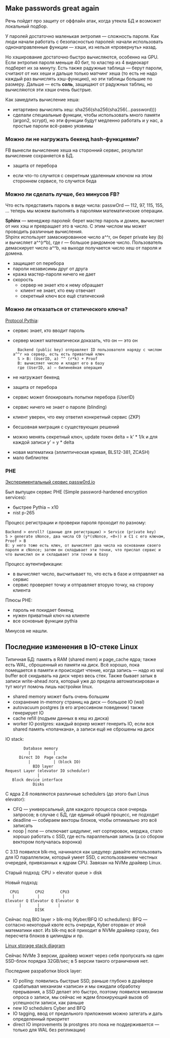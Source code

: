 ## Make passwords great again
Речь пойдет про защиту от оффлайн атак, когда утекла БД и возможет локальный подбор.

У паролей достаточно маленькая энтропия — сложность пароля.
Как люди начали работать с безопасностью паролей: начали использовать однонаправленные функции — хэши, из нельзя «провернуть» назад.

Но хэширование достаточно быстро вычисляются, особенно на GPU. Если энтропия пароля меньше 40 бит, то кластер из 4 видеокарт подберет их за минуту. Есть также радужные таблица — берут пароли, считают от них хеши и дальше только матчинг хеша (то есть не надо каждый раз вычислять хэш-функцию), но эти таблицы большие по размеру. Дальше — есть __соль__, защищают от радужных таблиц, но вычисляются эти хэши очень быстрые.

Как замедлить вычисление хеша:

- иетартивно вычислять хеш: sha256(sha256(sha256(…password)))
- сделали специальные функции, чтобы использовать много памяти (argon2, scrypt), но эти функции будут медленно работать и у нас, а простые пароли всё-равно уязвимы

### Можно ли не нагружать бекенд hash-функциями?
FB вынесли вычисление хеша на сторонний сервис, результат вычисление сохраняется в БД.

+ защита от перебора
- если что-то случится с секретным удаленным ключом на этом стороннем сервисе, то случится беда

### Можно ли сделать лучше, без минусов FB?
Что есть представить пароль в виде числа: passwOrd — 112, 97, 115, 155, …
теперь мы можем выполнять в паролями математические операции.  
  
__Sphinx__ — менеджер паролей: берет мастер пароль и домен, вычисляет от них хэш и превращает это в число. С этим числом мы может проводить различные вычисления.           
Shpinx использует замаскированное число a^^r, он берет private key (b) и вычисляет a^^(r*b), где r — большое рандомное число. Пользователь демаскирует число a^^b, на выходе получается число хеш от пароля и домена.

+ защищает оп перебора
+ пароли независимы друг от друга
+ кража мастер-пароля ничего не дает
+ скорость
    - сервер не знает кто к нему обращает
    - клиент не знает, кто ему отвечает
    - секретный ключ все ещё статический

### Можно ли отказаться от статического ключа?
[Protocol Pythia](https://virgilsecurity.com/pythia):

+ сервис знает, кто вводит пароль
+ сервер может математически доказать, что он — это он

        Backend (public key) отправляет ID пользователя наряду с числом a^^r на сервер, есть есть приватный ключ
        S > B: (UserID, a) ^^ (r*k) + Proof
        B: вычисляет число и кладет его в базу
        где (UserID, a) — билинейная операция

+ не нагружает бекенд
+ защита от перебора
+ сервис может блокировать попытки перебора (UserID)
+ сервис ничего не знает о пароле (blinding)
+ клиент уверен, что ему ответил конкретный сервис (ZKP)
+ бесшовная миграция с существующих решений
+ можно менять секретный ключ, update токен delta = k’ * 1/k и для каждой записи y’ = y * delta
- новая математика (эллиптическая кривая, BLS12-381, ZCASH)
- мало библиотек

### PHE
[Экспериментальный сервис passw0rd.io](https://passw0rd.io/)

Был выпущен сервис PHE (Simple password-hardened encryption services):

+ быстрее Pythia ~ x10
+ nist p-265

Процесс регистрации и проверки пароля проходит по разному:

    Backend > enroll? (данные для регистрации) > Service (private key)
    S > generate sNonce, два числа C0 (y*(sNonce, «0»)) и C1 с его ключом, Proof > B
    B: у него тоже есть ключ, от вычисляет два числа на основании своего пароля и cNonce; затем он складывает эти точки, что прислал сервис и что вычислил он и складывает эти точки в базу

Процесс аутентификации:

- в вычисляет число, высчитывает то, что есть в базе и отправляет на сервис
- сервис проверяет точку и отправляет вторую точку, на сторону клиента

Плюсы PHE:

+ пароль не покидает бекенд
+ нужен приватный ключ на клиенте
+ все основные функции pythia

Минусов не нашли.


## Последние изменения в IO-стеке Linux
Типичная БД: память в RAM (shared mem) и page_cache ядра; также есть WAL, сброшенный из памяти на диск. Всё хорошо, пока помещается в памяти и происходит чтение, когда запись — надо из wal buffer всё скидывать на диск через весь стек.
Также бывает затык в записи write-ahead лога, который уже до предела автоматизирован и тут могут помочь лишь настройки linux.

- shared memory может быть очень большим
- сохранение in-memory страниц на диск — большое IO (wal)
- autovacuum postgres (в его агрессивном поведении) также генерирует IO
- cache refill (подъем данных в кеш из диска)
- worker IO postgres: каждый воркер может генерить IO, если вся shared память «попачкана», а записи ещё не сброшены на диск

IO stack:

            Database memory
              |          |
          Direct IO  Page cache
              |          | (block IO)
                BIO layer
    Request Layer (elevator IO scheduler)
                  |
       Block device interface
                Disks

С ядра 2.6 появляются различные schedulers (до этого был Linus elevator):

- CFQ — универсальный, для каждого процесса своя очередь запросов; в случае с БД, где единый общий процесс, не подходит
- deadline — собираем векторы блоков, чтобы оптимально это всё записать
- noop | none — отключает шедулинг, нет сортировок, мерджа, стало хорошо работать с SSD, где есть параллельная запись (а со сбором вектором получалась воронка)

C 3.13 появился blk-mq, начинался как шедулер: давайте использовать для IO параллелизм, который умеет SSD, с использованием честных очередей, привязанных к ядрам CPU. Завязан на NVMe драйвер Linux.

Старый подход:
CPU > elevator queue > disk

Новый подход:

      CPU1       CPU2       CPU3
       |          |          |
    Elevator Q Elevator Q Elevator Q
          |       |        |
                 DISK

Сейчас под BIO layer > blk-mq (Kyber/BFQ IO schedullers): BFQ — согласно некоторый квоте есть очереди, Kyber оторван от этой математики квот. Из blk-mq всё приходит в NVMe драйвер сразу, без пересчета блоков в цилиндры и пр.

[Linux storage stack diagram](https://www.thomas-krenn.com/en/wiki/Linux_Storage_Stack_Diagram)

Сейчас NVMe 3 версии, драйвер может через себя пропускать на один SSD-блок порядка 32GB/sec; в 5 версии такого ограничения нет.

Последние разработки block layer:

- IO polling: появились быстрые SSD, раньше глубоко в драйвере срабатывал механизм «записи» и мы ожидали обработку прерывания, а SSD делает это быстро, поэтому появился механизм опроса о записи, мы сейчас не ждем блокирующий вызов об успешности записи, как раньше
- new IO schedulers Cyber and BFQ
- IO tagging, ввод от предельного приложения можно затегать и дать определенный приоритет 
- direct IO improvements (в prostgres это пока не поддерживается — только для WAL без репликации)